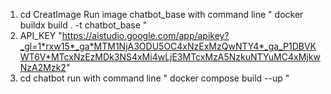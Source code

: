 1. cd CreatImage Run image chatbot_base with command line " docker buildx build . -t chatbot_base "
2. API_KEY "https://aistudio.google.com/app/apikey?_gl=1*rxw15*_ga*MTM1NjA3ODU5OC4xNzExMzQwNTY4*_ga_P1DBVKWT6V*MTcxNzEzMDk3NS4xMi4wLjE3MTcxMzA5NzkuNTYuMC4xMjkwNzA2Mzk2"
3. cd chatbot run with command line " docker compose build --up "
